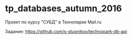 # tp_databases_autumn_2016

Проект по курсу "СУБД" в Технопарке Mail.ru

Задание: https://github.com/s-stupnikov/technopark-db-api
